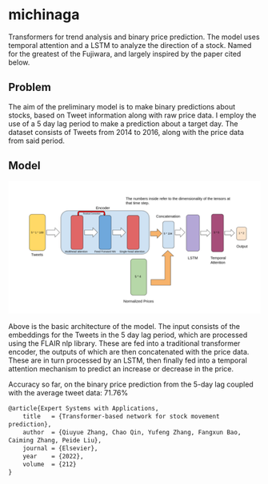 # michinaga

Transformers for trend analysis and binary price prediction. The model uses temporal attention and a LSTM to analyze the direction of a stock. Named for the greatest of the Fujiwara, and largely inspired by the paper cited below.

## Problem

The aim of the preliminary model is to make binary predictions about stocks, based on Tweet information along with raw price data. I employ the use of a 5 day lag period to make a prediction about a target day. The dataset consists of Tweets from 2014 to 2016, along with the price data from said period.

## Model

![alt text](https://github.com/Lysander-curiosum/michinaga/blob/main/model.png?raw=true)

Above is the basic architecture of the model. The input consists of the embeddings for the Tweets in the 5 day lag period, which are processed using the FLAIR nlp library. These are fed into a traditional transformer encoder, the outputs of which are then concatenated with the price data. These are in turn processed by an LSTM, then finally fed into a temporal attention mechanism to predict an increase or decrease in the price.

Accuracy so far, on the binary price prediction from the 5-day lag coupled with the average tweet data:
71.76% 

```
@article{Expert Systems with Applications,
    title   = {Transformer-based network for stock movement prediction},
    author  = {Qiuyue Zhang, Chao Qin, Yufeng Zhang, Fangxun Bao, Caiming Zhang, Peide Liu},
    journal = {Elsevier},
    year    = {2022},
    volume  = {212}
}
```
